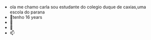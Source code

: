 - ola me chamo carla sou estudante do colegio duque de caxias,uma escola do parana
- 👀tenho 16 years 
- 🌱 
- 💞️ 
- 📫 

